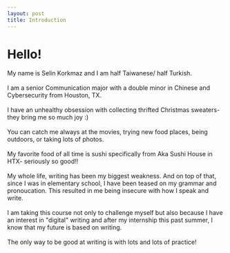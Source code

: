 ```yaml
---
layout: post
title: Introduction 
---
```


# Hello!

<div class="text-purple mb-2">
  My name is Selin Korkmaz and I am half Taiwanese/ half Turkish.
</div>
<br/>
<div class="text-blue mb-2">
  I am a senior Communication major with a double minor in Chinese and Cybersecurity from Houston, TX. 
</div>
<br/>
<div class="text-red mb-2">
  I have an unhealthy obsession with collecting thrifted Christmas sweaters- they bring me so much joy :) 
</div>
<br/>
<div class="text-green mb-2">
  You can catch me always at the movies, trying new food places, being outdoors, or taking lots of photos. 
</div> 
<br/>
<div class="text-purple mb-2">
  My favorite food of all time is sushi specifically from Aka Sushi House in HTX- seriously so good!!
</div> 
<br/>
<div class="text-blue mb-2">
  My whole life, writing has been my biggest weakness. And on top of that, since I was in elementary 
  school, I have been teased on my grammar and pronoucation. This resulted in me being insecure with 
  how I speak and write.
</div> 
<br/>
<div class="text-red mb-2">
  I am taking this course not only to challenge myself but also because I have an interest in "digital"
  writing and after my internship this past summer, I know that my future is based on writing.
</div> 
<br/>
<div class="text-green mb-2">
The only way to be good at writing is with lots and lots of practice!
</div> 
<br/>
